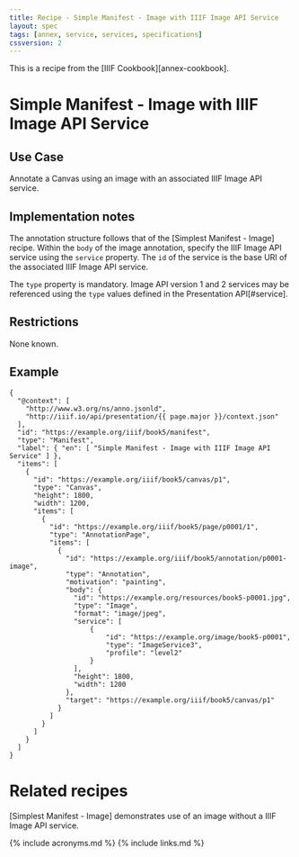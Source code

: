 ```yaml
---
title: Recipe - Simple Manifest - Image with IIIF Image API Service
layout: spec
tags: [annex, service, services, specifications]
cssversion: 2
---
```


This is a recipe from the [IIIF Cookbook][annex-cookbook].


# Simple Manifest - Image with IIIF Image API Service

## Use Case

Annotate a Canvas using an image with an associated IIIF Image API service.

## Implementation notes

The annotation structure follows that of the [Simplest Manifest - Image] recipe. Within the `body` of the image annotation, specify the IIIF Image API service using the `service` property. The `id` of the service is the base URI of the associated IIIF Image API service.  

The `type` property is mandatory. Image API version 1 and 2 services may be referenced using the `type` values defined in the Presentation API[#service].  

## Restrictions

None known.

## Example

``` json-doc
{
  "@context": [
    "http://www.w3.org/ns/anno.jsonld",
    "http://iiif.io/api/presentation/{{ page.major }}/context.json"
  ],
  "id": "https://example.org/iiif/book5/manifest",
  "type": "Manifest",
  "label": { "en": [ "Simple Manifest - Image with IIIF Image API Service" ] },
  "items": [
    {
      "id": "https://example.org/iiif/book5/canvas/p1",
      "type": "Canvas",
      "height": 1800,
      "width": 1200,
      "items": [
        {
          "id": "https://example.org/iiif/book5/page/p0001/1",
          "type": "AnnotationPage",
          "items": [
            {
              "id": "https://example.org/iiif/book5/annotation/p0001-image",
              "type": "Annotation",
              "motivation": "painting",
              "body": {
                "id": "https://example.org/resources/book5-p0001.jpg",
                "type": "Image",
                "format": "image/jpeg",
                "service": [
                    {
                        "id": "https://example.org/image/book5-p0001",
                        "type": "ImageService3",
                        "profile": "level2"
                    }
                ],
                "height": 1800,
                "width": 1200
              },
              "target": "https://example.org/iiif/book5/canvas/p1"
            }
          ]
        }
      ]
    }    
  ]
}
```

# Related recipes

[Simplest Manifest - Image] demonstrates use of an image without a IIIF Image API service.

{% include acronyms.md %}
{% include links.md %}

